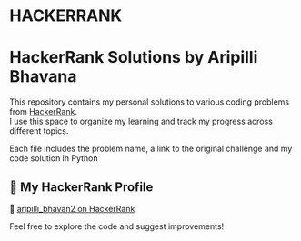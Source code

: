 # HACKERRANK
# HackerRank Solutions by Aripilli Bhavana

This repository contains my personal solutions to various coding problems from [HackerRank](https://www.hackerrank.com/profile/aripilli_bhavan2).  
I use this space to organize my learning and track my progress across different topics.


Each file includes the problem name, a link to the original challenge and my code solution in Python 
## 🚀 My HackerRank Profile

🔗 [aripilli_bhavan2 on HackerRank](https://www.hackerrank.com/profile/aripilli_bhavan2)

Feel free to explore the code and suggest improvements!
